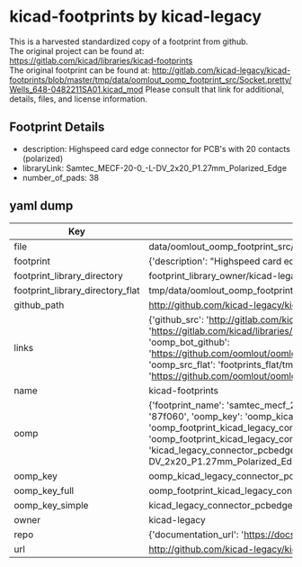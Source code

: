 # kicad-footprints by kicad-legacy  
This is a harvested standardized copy of a footprint from github.  
The original project can be found at:  
https://gitlab.com/kicad/libraries/kicad-footprints  
The original footprint can be found at:
http://gitlab.com/kicad-legacy/kicad-footprints/blob/master/tmp/data/oomlout_oomp_footprint_src/Socket.pretty/Wells_648-0482211SA01.kicad_mod
Please consult that link for additional, details, files, and license information.  
## Footprint Details
* description: Highspeed card edge connector for PCB's with 20 contacts (polarized)  
* libraryLink: Samtec_MECF-20-0_-L-DV_2x20_P1.27mm_Polarized_Edge  
* number_of_pads: 38  
## yaml dump  
| Key | Value |  
| --- | --- |  
| file | data/oomlout_oomp_footprint_src/kicad-footprints/Connector_PCBEdge.pretty/Samtec_MECF-20-0_-L-DV_2x20_P1.27mm_Polarized_Edge.kicad_mod |  
| footprint | {'description': "Highspeed card edge connector for PCB's with 20 contacts (polarized)", 'libraryLink': 'Samtec_MECF-20-0_-L-DV_2x20_P1.27mm_Polarized_Edge', 'number_of_pads': 38} |  
| footprint_library_directory | footprint_library_owner/kicad-legacy_kicad-footprints |  
| footprint_library_directory_flat | tmp/data/oomlout_oomp_footprint_src/footprints_flat/kicad_legacy_connector_pcbedge_samtec_mecf_20_0_l_dv_2x20_p1_27mm_polarized_edge/working |  
| github_path | http://github.com/kicad-legacy/kicad-footprints/blob/master/tmp/data/oomlout_oomp_footprint_src/Connector_PCBEdge.pretty/Samtec_MECF-20-0_-L-DV_2x20_P1.27mm_Polarized_Edge.kicad_mod |  
| links | {'github_src': 'http://gitlab.com/kicad-legacy/kicad-footprints/blob/master/tmp/data/oomlout_oomp_footprint_src/Socket.pretty/Wells_648-0482211SA01.kicad_mod', 'github_src_repo': 'https://gitlab.com/kicad/libraries/kicad-footprints', 'oomp_bot': 'tmp/data/oomlout_oomp_footprint_src/footprints/kicad_legacy_connector_pcbedge_samtec_mecf_20_0_l_dv_2x20_p1_27mm_polarized_edge/working', 'oomp_bot_github': 'https://github.com/oomlout/oomlout_oomp_footprint_bot/tree/main/tmp/data/oomlout_oomp_footprint_src/footprints/kicad_legacy_connector_pcbedge_samtec_mecf_20_0_l_dv_2x20_p1_27mm_polarized_edge/working', 'oomp_src_flat': 'footprints_flat/tmp/data/oomlout_oomp_footprint_src/footprints_flat/kicad_legacy_connector_pcbedge_samtec_mecf_20_0_l_dv_2x20_p1_27mm_polarized_edge/working', 'oomp_src_flat_github': 'https://github.com/oomlout/oomlout_oomp_footprint_src/tree/main/tmp/data/oomlout_oomp_footprint_src/footprints_flat/kicad_legacy_connector_pcbedge_samtec_mecf_20_0_l_dv_2x20_p1_27mm_polarized_edge/working'} |  
| name | kicad-footprints |  
| oomp | {'footprint_name': 'samtec_mecf_20_0_l_dv_2x20_p1_27mm_polarized_edge', 'library_name': 'connector_pcbedge', 'md5': '87f060a0193389221bf3b420c264537a', 'md5_10': '87f060a019', 'md5_5': '87f06', 'md5_6': '87f060', 'oomp_key': 'oomp_kicad_legacy_connector_pcbedge_samtec_mecf_20_0_l_dv_2x20_p1_27mm_polarized_edge', 'oomp_key_extra': 'oomp_footprint_kicad_legacy_connector_pcbedge_samtec_mecf_20_0_l_dv_2x20_p1_27mm_polarized_edge', 'oomp_key_full': 'oomp_footprint_kicad_legacy_connector_pcbedge_samtec_mecf_20_0_l_dv_2x20_p1_27mm_polarized_edge_87f060', 'oomp_key_simple': 'kicad_legacy_connector_pcbedge_samtec_mecf_20_0_l_dv_2x20_p1_27mm_polarized_edge', 'original_filename': 'data/oomlout_oomp_footprint_src/kicad-footprints/Connector_PCBEdge.pretty/Samtec_MECF-20-0_-L-DV_2x20_P1.27mm_Polarized_Edge.kicad_mod', 'owner_name': 'kicad_legacy'} |  
| oomp_key | oomp_kicad_legacy_connector_pcbedge_samtec_mecf_20_0_l_dv_2x20_p1_27mm_polarized_edge |  
| oomp_key_full | oomp_footprint_kicad_legacy_connector_pcbedge_samtec_mecf_20_0_l_dv_2x20_p1_27mm_polarized_edge |  
| oomp_key_simple | kicad_legacy_connector_pcbedge_samtec_mecf_20_0_l_dv_2x20_p1_27mm_polarized_edge |  
| owner | kicad-legacy |  
| repo | {'documentation_url': 'https://docs.github.com/rest/repos/repos#get-a-repository', 'message': 'Not Found'} |  
| url | http://github.com/kicad-legacy/kicad-footprints |  

